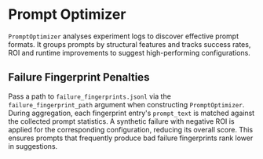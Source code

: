 # Prompt Optimizer

`PromptOptimizer` analyses experiment logs to discover effective prompt formats.
It groups prompts by structural features and tracks success rates, ROI and
runtime improvements to suggest high-performing configurations.

## Failure Fingerprint Penalties

Pass a path to `failure_fingerprints.jsonl` via the
`failure_fingerprint_path` argument when constructing `PromptOptimizer`.
During aggregation, each fingerprint entry's `prompt_text` is matched against
the collected prompt statistics. A synthetic failure with negative ROI is
applied for the corresponding configuration, reducing its overall score. This
ensures prompts that frequently produce bad failure fingerprints rank lower in
suggestions.
